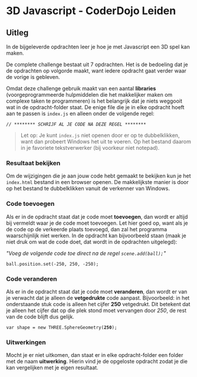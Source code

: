 # 3D Javascript - CoderDojo Leiden

## Uitleg

In de bijgeleverde opdrachten leer je hoe je met Javascript een 3D spel kan maken. 

De complete challenge bestaat uit 7 opdrachten. Het is de bedoeling dat je de opdrachten op volgorde maakt, want iedere opdracht gaat verder waar de vorige is gebleven.

Omdat deze challenge gebruik maakt van een aantal **libraries** (voorgeprogrammeerde hulpmiddelen die het makkelijker maken om complexe taken te programmeren) is het belangrijk dat je niets weggooit wat in de opdracht-folder staat.
De enige file die je in elke opdracht hoeft aan te passen is `index.js` en alleen onder de volgende regel: 

<pre><code><i>// ******** SCHRIJF AL JE CODE NA DEZE REGEL ********</i></code></pre>

> Let op: Je kunt `index.js` niet openen door er op te dubbelklikken, want dan probeert Windows het uit te voeren. Op het bestand daarom in je favoriete tekstverwerker (bij voorkeur niet notepad).

### Resultaat bekijken

Om de wijzigingen die je aan jouw code hebt gemaakt te bekijken kun je het `index.html` bestand in een browser openen. De makkelijkste manier is door op het bestand te dubbelklikken vanuit de verkenner van Windows.

### Code toevoegen

Als er in de opdracht staat dat je code moet **toevoegen**, dan wordt er altijd bij vermeldt waar je de code moet toevoegen. Let hier goed op, want als je de code op de verkeerde plaats toevoegd, dan zal het programma waarschijnlijk niet werken. In de opdracht kan bijvoorbeeld staan (maak je niet druk om wat de code doet, dat wordt in de opdrachten uitgelegd): 

*"Voeg de volgende code toe direct na de regel `scene.add(ball);`"*

<pre><code>ball.position.set(-250, 250, -250);</code></pre>

### Code veranderen
Als er in de opdracht staat dat je code moet **veranderen**, dan wordt er van je verwacht dat je alleen de **vetgedrukte** code aanpast. Bijvoorbeeld: in het onderstaande stuk code is alleen het cijfer **250** vetgedrukt. Dit betekent dat je alleen het cijfer dat op die plek stond moet vervangen door *250*, de rest van de code blijft dus gelijk.

<pre><code>var shape = new THREE.SphereGeometry(<b>250</b>);</code></pre>

### Uitwerkingen

Mocht je er niet uitkomen, dan staat er in elke opdracht-folder een folder met de naam **uitwerking**. Hierin vind je de opgeloste opdracht zodat je die kan vergelijken met je eigen resultaat.

